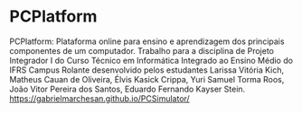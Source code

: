 # PCPlatform
PCPlatform: Plataforma online para ensino e aprendizagem dos principais componentes de um computador. 
Trabalho para a disciplina de Projeto Integrador I do Curso Técnico em Informática Integrado ao Ensino Médio do IFRS Campus Rolante desenvolvido pelos estudantes Larissa Vitória Kich, Matheus Cauan de Oliveira, Élvis Kasick Crippa, Yuri Samuel Torma Roos, João Vitor Pereira dos Santos, Eduardo Fernando Kayser Stein. 
 https://gabrielmarchesan.github.io/PCSimulator/

